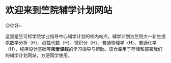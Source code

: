 # 欢迎来到竺院辅学计划网站

😉你好~

这里是竺可桢学院学业指导中心辅学计划的校内站点。辅学计划为竺院大一新生提供数学分析（H）、线性代数（H）、微积分（H）、普通物理学（H）、普通化学（H）、程序设计基础等**荣誉课程**的学习指导与帮助。该仓库用于存储和部署我们的辅学计划网站，方便同学使用。